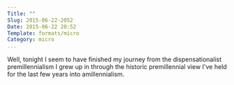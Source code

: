 ```yaml
---
Title: ""
Slug: 2015-06-22-2052
Date: 2015-06-22 20:52
Template: formats/micro
Category: micro
...
```


Well, tonight I seem to have finished my journey from the dispensationalist
premillennialism I grew up in through the historic premillennial view I've held
for the last few years into amillennialism.
